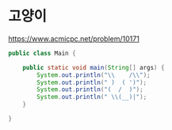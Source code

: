 # 고양이
https://www.acmicpc.net/problem/10171

```java
public class Main {

	public static void main(String[] args) {
		System.out.println("\\    /\\");
		System.out.println(" )  ( ')");
		System.out.println("(  /  )");
		System.out.println(" \\(__)|");
	}

}

```
